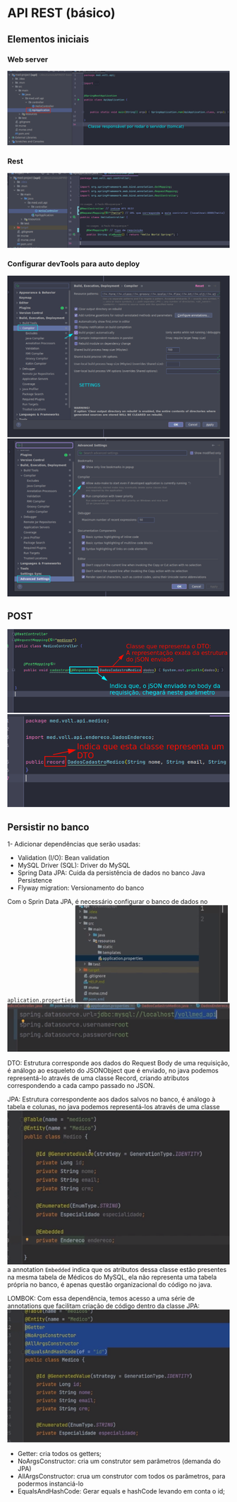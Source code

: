 # API REST (básico)

## Elementos iniciais
### Web server
![](images/2024-04-07_20-04.png)

### Rest
![](images/rest-basics.png)

### Configurar devTools para auto deploy
![](images/settingsCompiler.png)
![](images/settingsAdv.png)

## POST
![](images/POSTElements.png)
![](images/recordDTO.png)

## Persistir no banco
1- Adicionar dependências que serão usadas:
- Validation (I/O): Bean validation
- MySQL Driver (SQL): Driver do MySQL
- Spring Data JPA: Cuida da persistência de dados no banco Java Persistence
- Flyway migration: Versionamento do banco

Com o Sprin Data JPA, é necessário configurar o banco de dados no ```aplication.properties```
![](images/appProperties.png)
![](images/propKeys.png)

DTO: Estrutura corresponde aos dados do Request Body de uma requisição, é análogo ao esqueleto do JSONObject que é enviado, no java podemos representá-lo através de uma classe Record, criando atributos correspondendo a cada campo passado no JSON.

JPA: Estrutura correspondente aos dados salvos no banco, é análogo à tabela e colunas, no java podemos representá-los através de uma classe 
![](images/entityJPA.png)
a annotation `Embedded` indica que os atributos dessa classe estão presentes na mesma tabela de Médicos do MySQL, ela não representa uma tabela própria no banco, é apenas questão organizacional do código no java.

LOMBOK: Com essa dependência, temos acesso a uma série de annotations que facilitam criação de código dentro da classe JPA:
![](images/lombokAnnotations.png)
- Getter: cria todos os getters;
- NoArgsConstructor: cria um construtor sem parâmetros (demanda do JPA)
- AllArgsConstructor: crua um construtor com todos os parâmetros, para podermos instanciá-lo
- EqualsAndHashCode: Gerar equals e hashCode levando em conta o id;